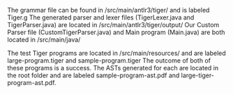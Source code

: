 


The grammar file can be found in /src/main/antlr3/tiger/ and is labeled Tiger.g
The generated parser and lexer files (TigerLexer.java and TigerParser.java) are located in /src/main/antlr3/tiger/output/
Our Custom Parser file (CustomTigerParser.java) and Main program (Main.java) are both located in /src/main/java/

The test Tiger programs are located in /src/main/resources/ and are labeled large-program.tiger and sample-program.tiger
The outcome of both of these programs is a success.
The ASTs generated for each are located in the root folder and are labeled sample-program-ast.pdf and large-tiger-program-ast.pdf.
